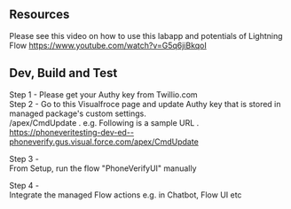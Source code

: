 
## Resources
Please see this video on how to use this labapp and potentials of Lightning Flow
https://www.youtube.com/watch?v=G5q6jiBkqoI

## Dev, Build and Test
Step 1 - Please get your Authy key from Twillio.com  
Step 2 - Go to this Visualfroce page and update Authy key that is stored in managed package's custom settings.  
/apex/CmdUpdate . 
e.g. Following is a sample URL . 
https://phoneveritesting-dev-ed--phoneverify.gus.visual.force.com/apex/CmdUpdate
  
Step 3 -   
From Setup, run the flow "PhoneVerifyUI" manually 

Step 4 -  
Integrate the managed Flow actions e.g. in Chatbot, Flow UI etc



